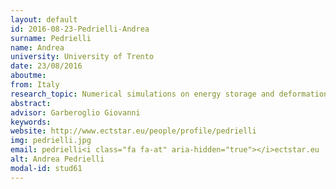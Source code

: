 ```yaml
---
layout: default 
id: 2016-08-23-Pedrielli-Andrea
surname: Pedrielli
name: Andrea
university: University of Trento
date: 23/08/2016
aboutme: 
from: Italy
research_topic: Numerical simulations on energy storage and deformation of "3D" graphene and related materials
abstract: 
advisor: Garberoglio Giovanni
keywords: 
website: http://www.ectstar.eu/people/profile/pedrielli
img: pedrielli.jpg
email: pedrielli<i class="fa fa-at" aria-hidden="true"></i>ectstar.eu
alt: Andrea Pedrielli
modal-id: stud61
---
```

